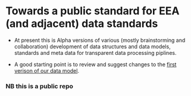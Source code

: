 # Towards a public standard for EEA (and adjacent) data standards
- At present this is Alpha versions of various (mostly brainstorming and collaboration) development of data structures and data models, standards and meta data for transparent data processing piplines.

- A good starting point is to review and suggest changes to the [first verison of our data model](data_model.md).

### NB this is a public repo
